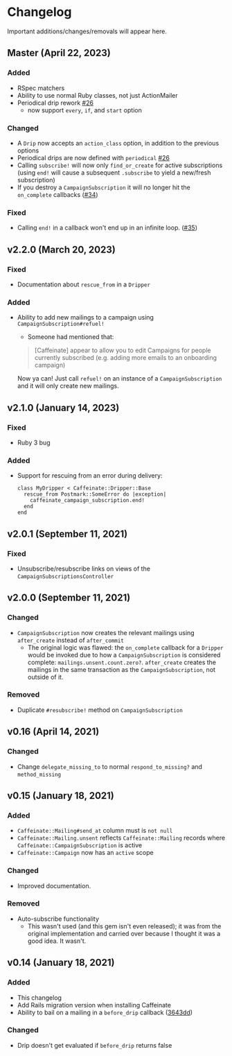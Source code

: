 
# Changelog

Important additions/changes/removals will appear here.


## Master (April 22, 2023)

### Added 
* RSpec matchers 
* Ability to use normal Ruby classes, not just ActionMailer
* Periodical drip rework [#26](https://github.com/joshmn/caffeinate/pull/26)
  * now support `every`, `if`, and `start` option

### Changed
* A `Drip` now accepts an `action_class` option, in addition to the previous options
* Periodical drips are now defined with `periodical` [#26](https://github.com/joshmn/caffeinate/pull/26)
* Calling `subscribe!` will now only `find_or_create` for active subscriptions (using `end!` will cause a subsequent `.subscribe` to yield a new/fresh subscription)
* If you destroy a `CampaignSubscription` it will no longer hit the `on_complete` callbacks ([#34](https://github.com/joshmn/caffeinate/pull/33))

### Fixed 
* Calling `end!` in a callback won't end up in an infinite loop. ([#35](https://github.com/joshmn/caffeinate/pull/35))

## v2.2.0 (March 20, 2023)

### Fixed
* Documentation about `rescue_from` in a `Dripper` 

### Added
* Ability to add new mailings to a campaign using `CampaignSubscription#refuel!`
    
    - Someone had mentioned that:
    > [Caffeinate] appear to allow you to edit Campaigns for people currently subscribed (e.g. adding more emails to an onboarding campaign)
  
    Now ya can! Just call `refuel!` on an instance of a `CampaignSubscription` and it will only create new mailings. 

  
## v2.1.0 (January 14, 2023)

### Fixed
* Ruby 3 bug 

### Added
* Support for rescuing from an error during delivery:

    ```
    class MyDripper < Caffeinate::Dripper::Base
      rescue_from Postmark::SomeError do |exception|
        caffeinate_campaign_subscription.end! 
      end
    end 
    ```

## v2.0.1 (September 11, 2021)

### Fixed
* Unsubscribe/resubscribe links on views of the `CampaignSubscriptionsController`

## v2.0.0 (September 11, 2021)

### Changed
* `CampaignSubscription` now creates the relevant mailings using `after_create` instead of `after_commit` 
    - The original logic was flawed: the `on_complete` callback for a `Dripper` would be invoked due to how a
      `CampaignSubscription` is considered complete: `mailings.unsent.count.zero?`. `after_create` creates the mailings 
      in the same transaction as the `CampaignSubscription`, not outside of it.
      
### Removed
* Duplicate `#resubscribe!` method on `CampaignSubscription`

## v0.16 (April 14, 2021)

### Changed
* Change `delegate_missing_to` to normal `respond_to_missing?` and `method_missing`

## v0.15 (January 18, 2021)

### Added
* `Caffeinate::Mailing#send_at` column must is `not null`
* `Caffeinate::Mailing.unsent` reflects `Caffeinate::Mailing` records where `Caffeinate::CampaignSubscription` is active
* `Caffeinate::Campaign` now has an `active` scope 

### Changed
* Improved documentation.

### Removed
* Auto-subscribe functionality
    - This wasn't used (and this gem isn't even released); it was from the original implementation and carried over because
      I thought it was a good idea. It wasn't.

## v0.14 (January 18, 2021)

### Added
* This changelog
* Add Rails migration version when installing Caffeinate
* Ability to bail on a mailing in a `before_drip` callback ([3643dd](https://github.com/joshmn/caffeinate/commit/3643ddb6bd6d7456767ab9ec74f6e3a3d6c7ec5d#diff-c799b6345442d9f2975dee1b944b945d491174e7f39f3440d2c48b5ba4d31825))

### Changed
* Drip doesn't get evaluated if `before_drip` returns false 
